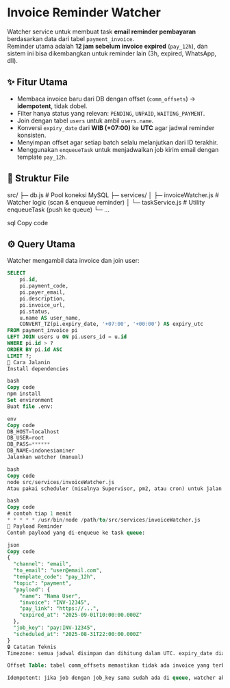 # Invoice Reminder Watcher

Watcher service untuk membuat task **email reminder pembayaran** berdasarkan data dari tabel `payment_invoice`.  
Reminder utama adalah **12 jam sebelum invoice expired** (`pay_12h`), dan sistem ini bisa dikembangkan untuk reminder lain (3h, expired, WhatsApp, dll).

## ✨ Fitur Utama

- Membaca invoice baru dari DB dengan offset (`comm_offsets`) → **idempotent**, tidak dobel.
- Filter hanya status yang relevan: `PENDING`, `UNPAID`, `WAITING_PAYMENT`.
- Join dengan tabel `users` untuk ambil `users.name`.
- Konversi `expiry_date` dari **WIB (+07:00)** ke **UTC** agar jadwal reminder konsisten.
- Menyimpan offset agar setiap batch selalu melanjutkan dari ID terakhir.
- Menggunakan `enqueueTask` untuk menjadwalkan job kirim email dengan template `pay_12h`.

## 📂 Struktur File

src/
├─ db.js # Pool koneksi MySQL
├─ services/
│ ├─ invoiceWatcher.js # Watcher logic (scan & enqueue reminder)
│ └─ taskService.js # Utility enqueueTask (push ke queue)
└─ ...

sql
Copy code

## ⚙️ Query Utama

Watcher mengambil data invoice dan join user:

```sql
SELECT
    pi.id,
    pi.payment_code,
    pi.payer_email,
    pi.description,
    pi.invoice_url,
    pi.status,
    u.name AS user_name,
    CONVERT_TZ(pi.expiry_date, '+07:00', '+00:00') AS expiry_utc
FROM payment_invoice pi
LEFT JOIN users u ON pi.users_id = u.id
WHERE pi.id > ?
ORDER BY pi.id ASC
LIMIT ?;
🚀 Cara Jalanin
Install dependencies

bash
Copy code
npm install
Set environment
Buat file .env:

env
Copy code
DB_HOST=localhost
DB_USER=root
DB_PASS=******
DB_NAME=indonesiaminer
Jalankan watcher (manual)

bash
Copy code
node src/services/invoiceWatcher.js
Atau pakai scheduler (misalnya Supervisor, pm2, atau cron) untuk jalan periodik:

bash
Copy code
# contoh tiap 1 menit
* * * * * /usr/bin/node /path/to/src/services/invoiceWatcher.js
📨 Payload Reminder
Contoh payload yang di-enqueue ke task queue:

json
Copy code
{
  "channel": "email",
  "to_email": "user@email.com",
  "template_code": "pay_12h",
  "topic": "payment",
  "payload": {
    "name": "Nama User",
    "invoice": "INV-12345",
    "pay_link": "https://...",
    "expired_at": "2025-09-01T10:00:00.000Z"
  },
  "job_key": "pay:INV-12345",
  "scheduled_at": "2025-08-31T22:00:00.000Z"
}
🔒 Catatan Teknis
Timezone: semua jadwal disimpan dan dihitung dalam UTC. expiry_date dianggap WIB (+07:00).

Offset Table: tabel comm_offsets memastikan tidak ada invoice yang terbaca dua kali.

Idempotent: jika job dengan job_key sama sudah ada di queue, watcher akan skip (biar aman kalau restart).
```
